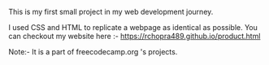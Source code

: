 This is my first small project in my web development journey.

I used CSS and HTML to replicate a webpage as identical as possible.
You can checkout my website here :- https://rchopra489.github.io/product.html

Note:- It is a part of freecodecamp.org 's projects.
